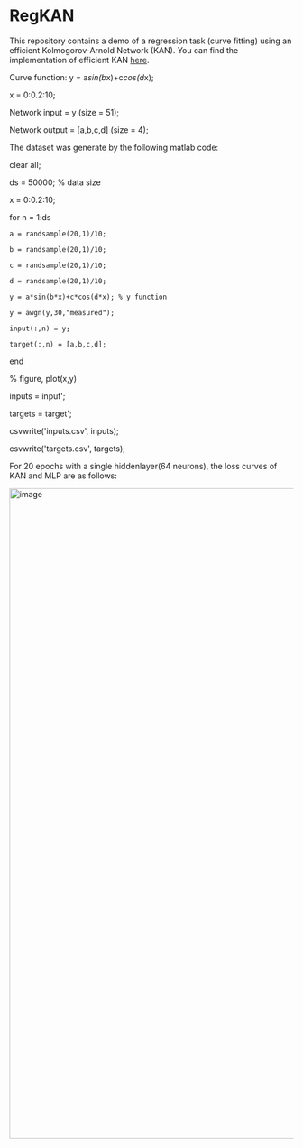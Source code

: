 # RegKAN
This repository contains a demo of a regression task (curve fitting) using an efficient Kolmogorov-Arnold Network (KAN). You can find the implementation of efficient KAN [here](https://github.com/Blealtan/efficient-kan).


Curve function: y = a*sin(b*x)+c*cos(d*x);

x = 0:0.2:10;

Network input = y (size = 51);

Network output = [a,b,c,d] (size = 4);


The dataset was generate by the following matlab code:

clear all;

ds = 50000; % data size

x = 0:0.2:10;

for n = 1:ds

    a = randsample(20,1)/10;
    
    b = randsample(20,1)/10;
    
    c = randsample(20,1)/10;
    
    d = randsample(20,1)/10;
    
    y = a*sin(b*x)+c*cos(d*x); % y function
    
    y = awgn(y,30,"measured");
    
    input(:,n) = y;
    
    target(:,n) = [a,b,c,d];
    
end

% figure, plot(x,y)

inputs = input';

targets = target';

csvwrite('inputs.csv', inputs);

csvwrite('targets.csv', targets);



For 20 epochs with a single hiddenlayer(64 neurons), the loss curves of KAN and MLP are as follows:

<img width="1153" alt="image" src="https://github.com/JianpanHuang/RegKAN/assets/43700029/579b4077-4974-40b9-afe2-cd9e1447f877">

